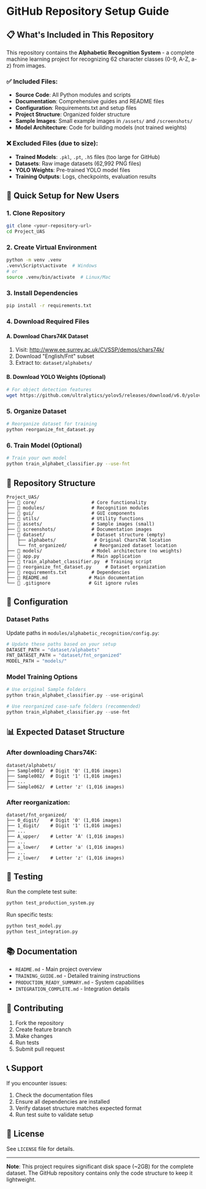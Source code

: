 # GitHub Repository Setup Guide

## 📋 What's Included in This Repository

This repository contains the **Alphabetic Recognition System** - a complete machine learning project for recognizing 62 character classes (0-9, A-Z, a-z) from images.

### ✅ Included Files:
- **Source Code**: All Python modules and scripts
- **Documentation**: Comprehensive guides and README files
- **Configuration**: Requirements.txt and setup files
- **Project Structure**: Organized folder structure
- **Sample Images**: Small example images in `/assets/` and `/screenshots/`
- **Model Architecture**: Code for building models (not trained weights)

### ❌ Excluded Files (due to size):
- **Trained Models**: `.pkl`, `.pt`, `.h5` files (too large for GitHub)
- **Datasets**: Raw image datasets (62,992 PNG files)
- **YOLO Weights**: Pre-trained YOLO model files
- **Training Outputs**: Logs, checkpoints, evaluation results

## 🚀 Quick Setup for New Users

### 1. Clone Repository
```bash
git clone <your-repository-url>
cd Project_UAS
```

### 2. Create Virtual Environment
```bash
python -m venv .venv
.venv\Scripts\activate  # Windows
# or
source .venv/bin/activate  # Linux/Mac
```

### 3. Install Dependencies
```bash
pip install -r requirements.txt
```

### 4. Download Required Files

#### A. Download Chars74K Dataset
1. Visit: http://www.ee.surrey.ac.uk/CVSSP/demos/chars74k/
2. Download "English/Fnt" subset
3. Extract to: `dataset/alphabets/`

#### B. Download YOLO Weights (Optional)
```bash
# For object detection features
wget https://github.com/ultralytics/yolov5/releases/download/v6.0/yolov5s.pt
```

### 5. Organize Dataset
```bash
# Reorganize dataset for training
python reorganize_fnt_dataset.py
```

### 6. Train Model (Optional)
```bash
# Train your own model
python train_alphabet_classifier.py --use-fnt
```

## 📁 Repository Structure

```
Project_UAS/
├── 📂 core/                    # Core functionality
├── 📂 modules/                 # Recognition modules
├── 📂 gui/                     # GUI components
├── 📂 utils/                   # Utility functions
├── 📂 assets/                  # Sample images (small)
├── 📂 screenshots/             # Documentation images
├── 📂 dataset/                 # Dataset structure (empty)
│   ├── alphabets/              # Original Chars74K location
│   └── fnt_organized/          # Reorganized dataset location
├── 📂 models/                  # Model architecture (no weights)
├── 📄 app.py                   # Main application
├── 📄 train_alphabet_classifier.py  # Training script
├── 📄 reorganize_fnt_dataset.py     # Dataset organization
├── 📄 requirements.txt         # Dependencies
├── 📄 README.md               # Main documentation
└── 📄 .gitignore              # Git ignore rules
```

## 🔧 Configuration

### Dataset Paths
Update paths in `modules/alphabetic_recognition/config.py`:
```python
# Update these paths based on your setup
DATASET_PATH = "dataset/alphabets"
FNT_DATASET_PATH = "dataset/fnt_organized"
MODEL_PATH = "models/"
```

### Model Training Options
```python
# Use original Sample folders
python train_alphabet_classifier.py --use-original

# Use reorganized case-safe folders (recommended)
python train_alphabet_classifier.py --use-fnt
```

## 📊 Expected Dataset Structure

### After downloading Chars74K:
```
dataset/alphabets/
├── Sample001/  # Digit '0' (1,016 images)
├── Sample002/  # Digit '1' (1,016 images)
├── ...
├── Sample062/  # Letter 'z' (1,016 images)
```

### After reorganization:
```
dataset/fnt_organized/
├── 0_digit/    # Digit '0' (1,016 images)
├── 1_digit/    # Digit '1' (1,016 images)
├── ...
├── A_upper/    # Letter 'A' (1,016 images)
├── ...
├── a_lower/    # Letter 'a' (1,016 images)
├── ...
├── z_lower/    # Letter 'z' (1,016 images)
```

## 🧪 Testing

Run the complete test suite:
```bash
python test_production_system.py
```

Run specific tests:
```bash
python test_model.py
python test_integration.py
```

## 📚 Documentation

- `README.md` - Main project overview
- `TRAINING_GUIDE.md` - Detailed training instructions
- `PRODUCTION_READY_SUMMARY.md` - System capabilities
- `INTEGRATION_COMPLETE.md` - Integration details

## 🤝 Contributing

1. Fork the repository
2. Create feature branch
3. Make changes
4. Run tests
5. Submit pull request

## 📞 Support

If you encounter issues:
1. Check the documentation files
2. Ensure all dependencies are installed
3. Verify dataset structure matches expected format
4. Run test suite to validate setup

## 📄 License

See `LICENSE` file for details.

---

**Note**: This project requires significant disk space (~2GB) for the complete dataset. The GitHub repository contains only the code structure to keep it lightweight.

